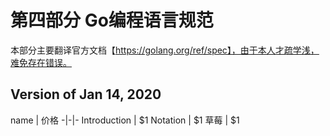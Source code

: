 # 第四部分  Go编程语言规范

 本部分主要翻译官方文档【https://golang.org/ref/spec】，由于本人才疏学浅，难免存在错误。

## Version of Jan 14, 2020


name | 价格 
-|-|-
Introduction | $1 
Notation | $1 
草莓 | $1 


